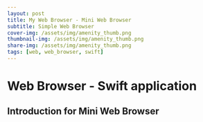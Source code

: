 ```yaml
---
layout: post
title: My Web Browser - Mini Web Browser
subtitle: Simple Web Browser
cover-img: /assets/img/amenity_thumb.png
thumbnail-img: /assets/img/amenity_thumb.png
share-img: /assets/img/amenity_thumb.png
tags: [web, web_browser, swift]
---
```


# Web Browser - Swift application

## Introduction for Mini Web Browser

